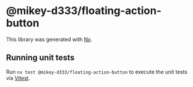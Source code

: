 # @mikey-d333/floating-action-button

This library was generated with [Nx](https://nx.dev).

## Running unit tests

Run `nx test @mikey-d333/floating-action-button` to execute the unit tests via [Vitest](https://vitest.dev/).